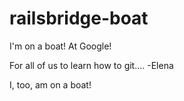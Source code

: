 # railsbridge-boat
I'm on a boat! At Google!


For all of us to learn how to git....
-Elena

I, too, am on a boat! 
